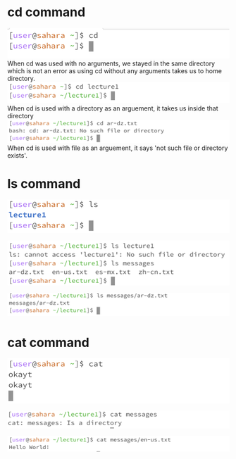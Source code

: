 # cd command
![Image](cdempty.png)  
When cd was used with no arguments, we stayed in the same directory which is not an error as using cd without any arguments takes us to home directory.
![Image](cddirectory.png)  
When cd is used with a directory as an arguement, it takes us inside that directory
![Image](cdtxt.png)  
When cd is used with file as an arguement, it says 'not such file or directory exists'. 

# ls command
![Image](lsempty.png)  

![Image](lsdirectory.png)  

![Image](lstxt.png)  


# cat command
![Image](catempty.png)  

![Image](catdirectory.png)  

![Image](cattxt.png)  

